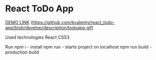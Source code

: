 # React ToDo App
[DEMO LINK](https://kvalenty.github.io/react_todo-app/)
(https://github.com/kvalenty/react_todo-app/blob/develop/description/todoapp.gif)

Used technologies
React
CSS3

Run
npm i - install
npm run - starts project on localhost
npm run build - production build
